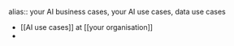 alias:: your AI business cases, your AI use cases, data use cases

- [[AI use cases]] at [[your organisation]]
-